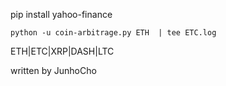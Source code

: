 pip install yahoo-finance


`python -u coin-arbitrage.py ETH  | tee ETC.log `

ETH|ETC|XRP|DASH|LTC

written by JunhoCho
